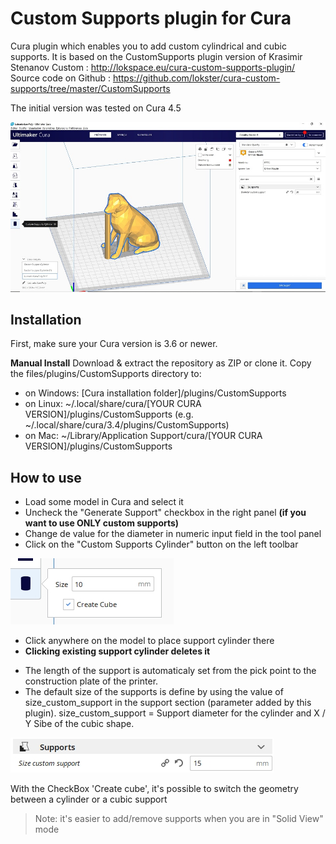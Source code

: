 # Custom Supports plugin for Cura

Cura plugin which enables you to add custom cylindrical and cubic supports. It is based on the CustomSupports plugin version of Krasimir Stenanov Custom : http://lokspace.eu/cura-custom-supports-plugin/
Source code on Github : https://github.com/lokster/cura-custom-supports/tree/master/CustomSupports

The initial version was tested on Cura 4.5

![View plugin](./images/plugin.jpg)

Installation
----
First, make sure your Cura version is 3.6 or newer. 

**Manual Install**
Download & extract the repository as ZIP or clone it. Copy the files/plugins/CustomSupports directory to:
- on Windows: [Cura installation folder]/plugins/CustomSupports
- on Linux: ~/.local/share/cura/[YOUR CURA VERSION]/plugins/CustomSupports (e.g. ~/.local/share/cura/3.4/plugins/CustomSupports)
- on Mac: ~/Library/Application Support/cura/[YOUR CURA VERSION]/plugins/CustomSupports

How to use
----
- Load some model in Cura and select it
- Uncheck the "Generate Support" checkbox in the right panel **(if you want to use ONLY custom supports)**
- Change de value for the diameter in numeric input field in the tool panel
- Click on the "Custom Supports Cylinder" button on the left toolbar


![Numeric input field in the tool panel](./images/option.jpg)



- Click anywhere on the model to place support cylinder there
- **Clicking existing support cylinder deletes it**

* The length of the support is automaticaly set from the pick point to the construction plate of the printer.
* The default size of the supports is define by using the value of size_custom_support in the support section (parameter added by this plugin). size_custom_support = Support diameter for the cylinder and X / Y Sibe of the cubic shape.

![parameter size_custom_support](./images/parameter_size.jpg)

With the CheckBox 'Create cube', it's possible to switch the geometry between a cylinder or a cubic support

>Note: it's easier to add/remove supports when you are in "Solid View" mode
	
